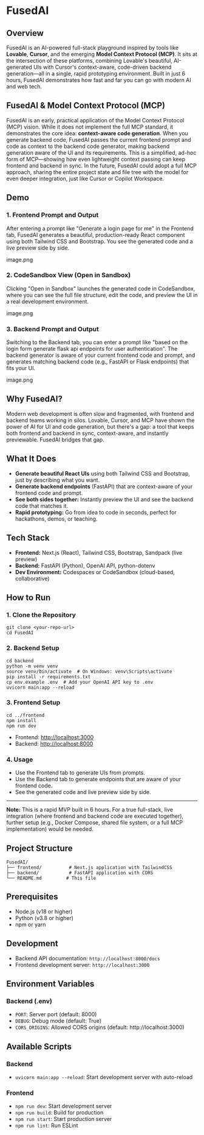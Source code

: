 # FusedAI

## Overview
FusedAI is an AI-powered full-stack playground inspired by tools like **Lovable**, **Cursor**, and the emerging **Model Context Protocol (MCP)**. It sits at the intersection of these platforms, combining Lovable's beautiful, AI-generated UIs with Cursor's context-aware, code-driven backend generation—all in a single, rapid prototyping environment. Built in just 6 hours, FusedAI demonstrates how fast and far you can go with modern AI and web tech.

## FusedAI & Model Context Protocol (MCP)
FusedAI is an early, practical application of the Model Context Protocol (MCP) vision. While it does not implement the full MCP standard, it demonstrates the core idea: **context-aware code generation**. When you generate backend code, FusedAI passes the current frontend prompt and code as context to the backend code generator, making backend generation aware of the UI and its requirements. This is a simplified, ad-hoc form of MCP—showing how even lightweight context passing can keep frontend and backend in sync. In the future, FusedAI could adopt a full MCP approach, sharing the entire project state and file tree with the model for even deeper integration, just like Cursor or Copilot Workspace.

## Demo

### 1. Frontend Prompt and Output
After entering a prompt like "Generate a login page for me" in the Frontend tab, FusedAI generates a beautiful, production-ready React component using both Tailwind CSS and Bootstrap. You see the generated code and a live preview side by side.

image.png

### 2. CodeSandbox View (Open in Sandbox)
Clicking "Open in Sandbox" launches the generated code in CodeSandbox, where you can see the full file structure, edit the code, and preview the UI in a real development environment.

image.png

### 3. Backend Prompt and Output
Switching to the Backend tab, you can enter a prompt like "based on the login form generate flask api endpoints for user authentication". The backend generator is aware of your current frontend code and prompt, and generates matching backend code (e.g., FastAPI or Flask endpoints) that fits your UI.

image.png

## Why FusedAI?
Modern web development is often slow and fragmented, with frontend and backend teams working in silos. Lovable, Cursor, and MCP have shown the power of AI for UI and code generation, but there's a gap: a tool that keeps both frontend and backend in sync, context-aware, and instantly previewable. FusedAI bridges that gap.

## What It Does
- **Generate beautiful React UIs** using both Tailwind CSS and Bootstrap, just by describing what you want.
- **Generate backend endpoints** (FastAPI) that are context-aware of your frontend code and prompt.
- **See both sides together:** Instantly preview the UI and see the backend code that matches it.
- **Rapid prototyping:** Go from idea to code in seconds, perfect for hackathons, demos, or teaching.

## Tech Stack
- **Frontend:** Next.js (React), Tailwind CSS, Bootstrap, Sandpack (live preview)
- **Backend:** FastAPI (Python), OpenAI API, python-dotenv
- **Dev Environment:** Codespaces or CodeSandbox (cloud-based, collaborative)

## How to Run

### 1. Clone the Repository
```
git clone <your-repo-url>
cd FusedAI
```

### 2. Backend Setup
```
cd backend
python -m venv venv
source venv/bin/activate  # On Windows: venv\Scripts\activate
pip install -r requirements.txt
cp env.example .env  # Add your OpenAI API key to .env
uvicorn main:app --reload
```

### 3. Frontend Setup
```
cd ../frontend
npm install
npm run dev
```

- Frontend: [http://localhost:3000](http://localhost:3000)
- Backend: [http://localhost:8000](http://localhost:8000)

### 4. Usage
- Use the Frontend tab to generate UIs from prompts.
- Use the Backend tab to generate endpoints that are aware of your frontend code.
- See the generated code and live preview side by side.

---

**Note:** This is a rapid MVP built in 6 hours. For a true full-stack, live integration (where frontend and backend code are executed together), further setup (e.g., Docker Compose, shared file system, or a full MCP implementation) would be needed.

## Project Structure

```
FusedAI/
├── frontend/          # Next.js application with TailwindCSS
├── backend/           # FastAPI application with CORS
└── README.md         # This file
```

## Prerequisites

- Node.js (v18 or higher)
- Python (v3.8 or higher)
- npm or yarn

## Development

- Backend API documentation: `http://localhost:8000/docs`
- Frontend development server: `http://localhost:3000`

## Environment Variables

### Backend (.env)
- `PORT`: Server port (default: 8000)
- `DEBUG`: Debug mode (default: True)
- `CORS_ORIGINS`: Allowed CORS origins (default: http://localhost:3000)

## Available Scripts

### Backend
- `uvicorn main:app --reload`: Start development server with auto-reload

### Frontend
- `npm run dev`: Start development server
- `npm run build`: Build for production
- `npm run start`: Start production server
- `npm run lint`: Run ESLint 